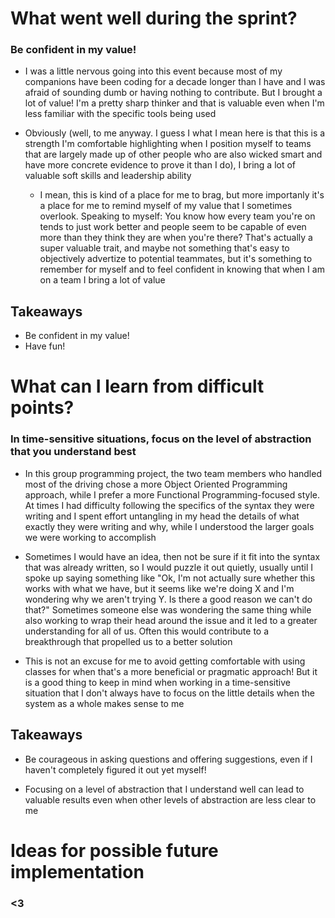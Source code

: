 # What went well during the sprint?

### Be confident in my value!

- I was a little nervous going into this event because most of my companions
  have been coding for a decade longer than I have and I was afraid of sounding
  dumb or having nothing to contribute. But I brought a lot of value! I'm a
  pretty sharp thinker and that is valuable even when I'm less familiar with the
  specific tools being used

- Obviously (well, to me anyway. I guess I what I mean here is that this is a
  strength I'm comfortable highlighting when I position myself to teams that are
  largely made up of other people who are also wicked smart and have more
  concrete evidence to prove it than I do), I bring a lot of valuable soft
  skills and leadership ability
  - I mean, this is kind of a place for me to brag, but more importanly it's a
    place for me to remind myself of my value that I sometimes overlook.
    Speaking to myself: You know how every team you're on tends to just work
    better and people seem to be capable of even more than they think they are
    when you're there? That's actually a super valuable trait, and maybe not
    something that's easy to objectively advertize to potential teammates, but
    it's something to remember for myself and to feel confident in knowing that
    when I am on a team I bring a lot of value

## Takeaways

- Be confident in my value!
- Have fun!

# What can I learn from difficult points?

### In time-sensitive situations, focus on the level of abstraction that you understand best

- In this group programming project, the two team members who handled most of
  the driving chose a more Object Oriented Programming approach, while I prefer
  a more Functional Programming-focused style. At times I had difficulty
  following the specifics of the syntax they were writing and I spent effort
  untangling in my head the details of what exactly they were writing and why,
  while I understood the larger goals we were working to accomplish

- Sometimes I would have an idea, then not be sure if it fit into the syntax
  that was already written, so I would puzzle it out quietly, usually until I
  spoke up saying something like "Ok, I'm not actually sure whether this works
  with what we have, but it seems like we're doing X and I'm wondering why we
  aren't trying Y. Is there a good reason we can't do that?" Sometimes someone
  else was wondering the same thing while also working to wrap their head around
  the issue and it led to a greater understanding for all of us. Often this
  would contribute to a breakthrough that propelled us to a better solution

- This is not an excuse for me to avoid getting comfortable with using classes
  for when that's a more beneficial or pragmatic approach! But it is a good
  thing to keep in mind when working in a time-sensitive situation that I don't
  always have to focus on the little details when the system as a whole makes
  sense to me

## Takeaways

- Be courageous in asking questions and offering suggestions, even if I haven't
  completely figured it out yet myself!

- Focusing on a level of abstraction that I understand well can lead to valuable
  results even when other levels of abstraction are less clear to me

# Ideas for possible future implementation

### <3
